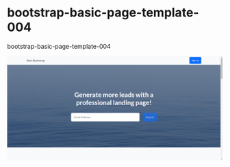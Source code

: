 # bootstrap-basic-page-template-004
bootstrap-basic-page-template-004

![bootstrap-basic-page-template-004](/assets/bootstrap-basic-page-template-004.png)
